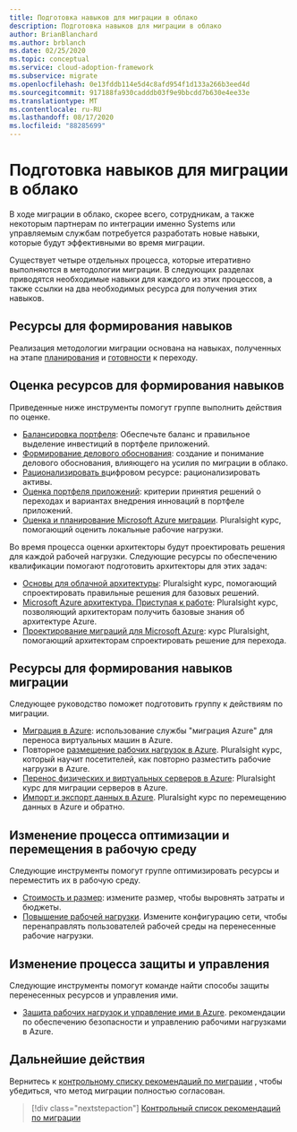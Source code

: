 ```yaml
---
title: Подготовка навыков для миграции в облако
description: Подготовка навыков для миграции в облако
author: BrianBlanchard
ms.author: brblanch
ms.date: 02/25/2020
ms.topic: conceptual
ms.service: cloud-adoption-framework
ms.subservice: migrate
ms.openlocfilehash: 0e13fddb114e5d4c8afd954f1d133a266b3eed4d
ms.sourcegitcommit: 917188fa930cadddb03f9e9bbcdd7b630e4ee33e
ms.translationtype: MT
ms.contentlocale: ru-RU
ms.lasthandoff: 08/17/2020
ms.locfileid: "88285699"
---
```

<!-- cSpell:ignore Getting Started -->

# <a name="skills-readiness-for-cloud-migration"></a>Подготовка навыков для миграции в облако

В ходе миграции в облако, скорее всего, сотрудникам, а также некоторым партнерам по интеграции именно Systems или управляемым службам потребуется разработать новые навыки, которые будут эффективными во время миграции.

Существует четыре отдельных процесса, которые итеративно выполняются в методологии миграции. В следующих разделах приводятся необходимые навыки для каждого из этих процессов, а также ссылки на два необходимых ресурса для получения этих навыков.

## <a name="prerequisites-skilling-resources"></a>Ресурсы для формирования навыков

Реализация методологии миграции основана на навыках, полученных на этапе [планирования](../strategy/suggested-skills.md) и [готовности](../organize/suggested-skills.md) к переходу.

## <a name="assess-skilling-resources"></a>Оценка ресурсов для формирования навыков

Приведенные ниже инструменты помогут группе выполнить действия по оценке.

- [Балансировка портфеля](../strategy/balance-the-portfolio.md): Обеспечьте баланс и правильное выделение инвестиций в портфеле приложений.
- [Формирование делового обоснования](../strategy/cloud-migration-business-case.md): создание и понимание делового обоснования, влияющего на усилия по миграции в облако.
- [Рационализировать в](../digital-estate/rationalize.md)цифровом ресурсе: рационализировать активы.
- [Оценка портфеля приложений](/learn/modules/app-and-infra-migration-and-modernization): критерии принятия решений о переходах и вариантах внедрения инноваций в портфеле приложений.
- [Оценка и планирование Microsoft Azure миграции](https://www.pluralsight.com/courses/microsoft-azure-migration-assessing-planning). Pluralsight курс, помогающий оценить локальные рабочие нагрузки.

Во время процесса оценки архитекторы будут проектировать решения для каждой рабочей нагрузки. Следующие ресурсы по обеспечению квалификации помогают подготовить архитекторы для этих задач:

- [Основы для облачной архитектуры](https://www.pluralsight.com/courses/cloud-architecture-foundations): Pluralsight курс, помогающий спроектировать правильные решения для базовых решений.
- [Microsoft Azure архитектура. Приступая к работе](https://www.pluralsight.com/courses/azure-architecture-getting-started): Pluralsight курс, позволяющий архитекторам получить базовые знания об архитектуре Azure.
- [Проектирование миграций для Microsoft Azure](https://www.pluralsight.com/courses/microsoft-azure-migrations-designing): курс Pluralsight, помогающий архитекторам спроектировать решение для перехода.

## <a name="migrate-skilling-resources"></a>Ресурсы для формирования навыков миграции

Следующее руководство поможет подготовить группу к действиям по миграции.

- [Миграция в Azure](/azure/site-recovery/migrate-tutorial-on-premises-azure): использование службы "миграция Azure" для переноса виртуальных машин в Azure.
- Повторное [размещение рабочих нагрузок в Azure](https://www.pluralsight.com/courses/microsoft-azure-workloads-rehosting). Pluralsight курс, который научит посетителей, как повторно разместить рабочие нагрузки в Azure.
- [Перенос физических и виртуальных серверов в Azure](https://www.pluralsight.com/courses/microsoft-azure-migrating-physical-virtual-servers): Pluralsight курс для миграции серверов в Azure.
- [Импорт и экспорт данных в Azure](https://www.pluralsight.com/courses/microsoft-azure-import-export-data). Pluralsight курс по перемещению данных в Azure и обратно.

## <a name="optimize-and-promote-process-changes"></a>Изменение процесса оптимизации и перемещения в рабочую среду

Следующие инструменты помогут группе оптимизировать ресурсы и переместить их в рабочую среду.

- [Стоимость и размер](./azure-best-practices/migrate-best-practices-costs.md): измените размер, чтобы выровнять затраты и бюджеты.
- [Повышение рабочей нагрузки](./azure-best-practices/migrate-best-practices-networking.md). Измените конфигурацию сети, чтобы перенаправлять пользователей рабочей среды на перенесенные рабочие нагрузки.

## <a name="secure-and-manage-process-changes"></a>Изменение процесса защиты и управления

Следующие инструменты помогут команде найти способы защиты перенесенных ресурсов и управления ими.

- [Защита рабочих нагрузок и управление ими в Azure](./azure-best-practices/migrate-best-practices-security-management.md). рекомендации по обеспечению безопасности и управлению рабочими нагрузками в Azure.

## <a name="next-steps"></a>Дальнейшие действия

Вернитесь к [контрольному списку рекомендаций по миграции](./azure-best-practices/index.md) , чтобы убедиться, что метод миграции полностью согласован.

> [!div class="nextstepaction"]
> [Контрольный список рекомендаций по миграции](./index.md)